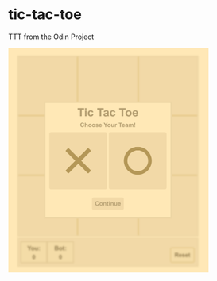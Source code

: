 # tic-tac-toe
TTT from the Odin Project

<img src="preview.png" alt="preview" height="80%" width="80%"/>